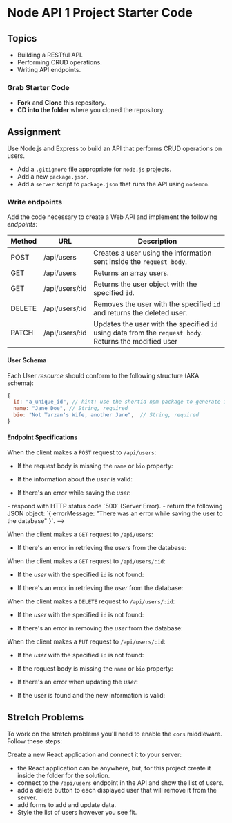 # Node API 1 Project Starter Code

## Topics

- Building a RESTful API.
- Performing CRUD operations.
- Writing API endpoints.

### Grab Starter Code

- **Fork** and **Clone** this repository.
- **CD into the folder** where you cloned the repository.

## Assignment

Use Node.js and Express to build an API that performs CRUD operations on users.

- Add a `.gitignore` file appropriate for `node.js` projects.
- Add a new `package.json`.
- Add a `server` script to `package.json` that runs the API using `nodemon`.

### Write endpoints

Add the code necessary to create a Web API and implement the following _endpoints_:

| Method | URL            | Description                                                                                            |
| ------ | -------------- | ------------------------------------------------------------------------------------------------------ |
| POST   | /api/users     | Creates a user using the information sent inside the `request body`.                                   |
| GET    | /api/users     | Returns an array users.                                                                                |
| GET    | /api/users/:id | Returns the user object with the specified `id`.                                                       |
| DELETE | /api/users/:id | Removes the user with the specified `id` and returns the deleted user.                                 |
| PATCH  | /api/users/:id | Updates the user with the specified `id` using data from the `request body`. Returns the modified user |

#### User Schema

Each User _resource_ should conform to the following structure (AKA schema):

```js
{
  id: "a_unique_id", // hint: use the shortid npm package to generate it
  name: "Jane Doe", // String, required
  bio: "Not Tarzan's Wife, another Jane",  // String, required
}
```

#### Endpoint Specifications

 When the client makes a `POST` request to `/api/users`:

- If the request body is missing the `name` or `bio` property:
<!--
  - respond with HTTP status code `400` (Bad Request).
  - return the following JSON response: `{ errorMessage: "Please provide name and bio for the user." }`. -->

- If the information about the _user_ is valid:
<!-- 
  - save the new _user_ the the database.
  - respond with HTTP status code `201` (Created).
  - return the newly created _user document_.
-->
- If there's an error while saving the _user_:
<!-->
  - respond with HTTP status code `500` (Server Error).
  - return the following JSON object: `{ errorMessage: "There was an error while saving the user to the database" }`. -->

 When the client makes a `GET` request to `/api/users`:

- If there's an error in retrieving the _users_ from the database:
  <!--
  - respond with HTTP status code `500`.
  - return the following JSON object: `{ errorMessage: "The users information could not be retrieved." }`. -->

When the client makes a `GET` request to `/api/users/:id`:

- If the _user_ with the specified `id` is not found:
<!-- 
  - respond with HTTP status code `404` (Not Found).
  - return the following JSON object: `{ message: "The user with the specified ID does not exist." }`. -->

- If there's an error in retrieving the _user_ from the database:
  <!-- - respond with HTTP status code `500`.
  - return the following JSON object: `{ errorMessage: "The user information could not be retrieved." }`. -->

When the client makes a `DELETE` request to `/api/users/:id`:

- If the _user_ with the specified `id` is not found:

  <!-- - respond with HTTP status code `404` (Not Found).
  - return the following JSON object: `{ message: "The user with the specified ID does not exist." }`. -->

- If there's an error in removing the _user_ from the database:
  <!-- - respond with HTTP status code `500`.
  - return the following JSON object: `{ errorMessage: "The user could not be removed" }`. -->

When the client makes a `PUT` request to `/api/users/:id`:

- If the _user_ with the specified `id` is not found:

  <!-- - respond with HTTP status code `404` (Not Found).
  - return the following JSON object: `{ message: "The user with the specified ID does not exist." }`. -->

- If the request body is missing the `name` or `bio` property:

  <!-- - respond with HTTP status code `400` (Bad Request).
  - return the following JSON response: `{ errorMessage: "Please provide name and bio for the user." }`. -->

- If there's an error when updating the _user_:

  <!-- - respond with HTTP status code `500`.
  - return the following JSON object: `{ errorMessage: "The user information could not be modified." }`. -->

- If the user is found and the new information is valid:

  <!-- - update the user document in the database using the new information sent in the `request body`.
  - respond with HTTP status code `200` (OK).
  - return the newly updated _user document_. -->

## Stretch Problems

To work on the stretch problems you'll need to enable the `cors` middleware. Follow these steps:

<!-- - add the `cors` npm module: `npm i cors`.
- add `server.use(cors())` after `server.use(express.json())`. -->

Create a new React application and connect it to your server:

- the React application can be anywhere, but, for this project create it inside the folder for the solution.
- connect to the `/api/users` endpoint in the API and show the list of users.
- add a delete button to each displayed user that will remove it from the server.
- add forms to add and update data.
- Style the list of users however you see fit.
